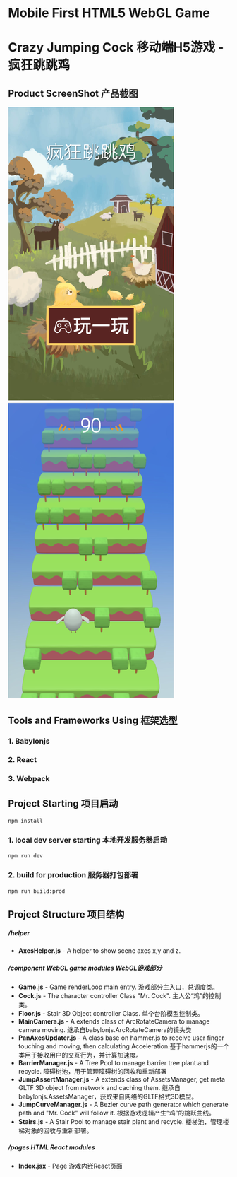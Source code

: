 # Mobile First HTML5 WebGL Game
# Crazy Jumping Cock 移动端H5游戏 - 疯狂跳跳鸡
## Product ScreenShot 产品截图
![main_entry](https://raw.githubusercontent.com/yunikoro/cock-jump/master/main.png)
![cock_jump](https://raw.githubusercontent.com/yunikoro/cock-jump/master/cock.png)
## Tools and Frameworks Using 框架选型
### 1. Babylonjs
### 2. React
### 3. Webpack

## Project Starting 项目启动
```shell
npm install
```
### 1. local dev server starting 本地开发服务器启动
```shell
npm run dev
```
### 2. build for production 服务器打包部署
```shell
npm run build:prod
```

## Project Structure 项目结构
##### /helper
- **AxesHelper.js** - A helper to show scene axes x,y and z.
##### /component WebGL game modules WebGL游戏部分
- **Game.js** - Game renderLoop main entry. 游戏部分主入口，总调度类。
- **Cock.js** - The character controller Class "Mr. Cock". 主人公“鸡”的控制类。
- **Floor.js** - Stair 3D Object controller Class. 单个台阶模型控制类。
- **MainCamera.js** - A extends class of ArcRotateCamera to manage camera moving. 继承自babylonjs.ArcRotateCamera的镜头类
- **PanAxesUpdater.js** - A class base on hammer.js to receive user finger touching and moving, then calculating Acceleration.基于hammerjs的一个类用于接收用户的交互行为，并计算加速度。
- **BarrierManager.js** - A Tree Pool to manage barrier tree plant and recycle. 障碍树池，用于管理障碍树的回收和重新部署
- **JumpAssertManager.js** - A extends class of AssetsManager, get meta GLTF 3D object from network and caching them. 继承自babylonjs.AssetsManager，获取来自网络的GLTF格式3D模型。
- **JumpCurveManager.js** - A Bezier curve path generator which generate path and "Mr. Cock" will follow it. 根据游戏逻辑产生“鸡”的跳跃曲线。
- **Stairs.js** - A Stair Pool to manage stair plant and recycle. 楼梯池，管理楼梯对象的回收与重新部署。
##### /pages HTML React modules 
- **Index.jsx** - Page 游戏内嵌React页面
